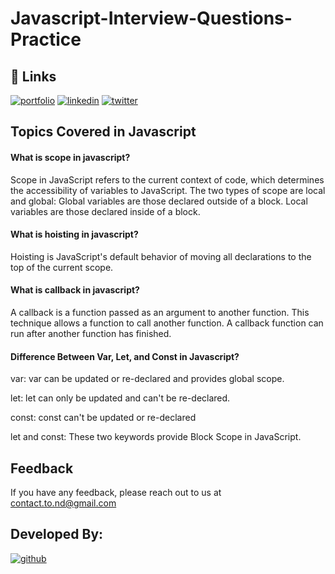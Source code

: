 # Javascript-Interview-Questions-Practice


## 🔗 Links
[![portfolio](https://img.shields.io/badge/my_portfolio-c0392b?style=for-the-badge&logo=ko-fi&logoColor=white)](https://nawazdanish1996.github.io/MyPortfolio/)
[![linkedin](https://img.shields.io/badge/linkedin-0A66C2?style=for-the-badge&logo=linkedin&logoColor=white)](https://www.linkedin.com/in/nawazdanish/)
[![twitter](https://img.shields.io/badge/twitter-1DA1F2?style=for-the-badge&logo=twitter&logoColor=white)](https://twitter.com/nawazdanish1996)


## Topics Covered in Javascript

#### What is scope in javascript?
Scope in JavaScript refers to the current context of code, which determines the accessibility of variables to JavaScript. The two types of scope are local and global: Global variables are those declared outside of a block. Local variables are those declared inside of a block.

#### What is hoisting in javascript?
Hoisting is JavaScript's default behavior of moving all declarations to the top of the current scope.

#### What is callback in javascript?
A callback is a function passed as an argument to another function. This technique allows a function to call another function. A callback function can run after another function has finished.

#### Difference Between Var, Let, and Const in Javascript?
var:
var can be updated or re-declared and provides global scope.

let:
let can only be updated and can't be re-declared.

const:
const can't be updated or re-declared

let and const: These two keywords provide Block Scope in JavaScript.

#### 
#### 
#### 
#### 
#### 
#### 

## Feedback

If you have any feedback, please reach out to us at contact.to.nd@gmail.com


## Developed By:

[![github](https://img.shields.io/badge/nawazdanish1996-000?style=for-the-badge&logo=github&logoColor=white)](https://github.com/nawazdanish1996)

